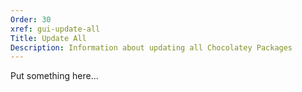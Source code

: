 ```yaml
---
Order: 30
xref: gui-update-all
Title: Update All
Description: Information about updating all Chocolatey Packages
---
```


Put something here...
